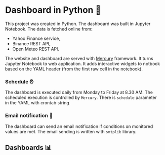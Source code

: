 # Dashboard in Python 🐍

This project was created in Python. The dashboard was built in Jupyter Notebook. The data is fetched online from:
- Yahoo Finance service,
- Binance REST API,
- Open Meteo REST API.

The website and dashboard are served with <a href="https://github.com/mljar/mercuruy" target="_blank">Mercury</a> framework. It turns Jupyter Notebook to web application. It adds interactive widgets to notbook based on the YAML header (from the first raw cell in the notebook). 

### Schedule ⏰

The dashboard is executed daily from Monday to Friday at 8.30 AM. The scheduled execution is controlled by `Mercury`. There is `schedule` parameter in the YAML with crontab string.

### Email notification 📨

The dashboard can send an email notification if conditions on monitored values are met. The email sending is written with `smtplib` library.


## Dashboards 📊
